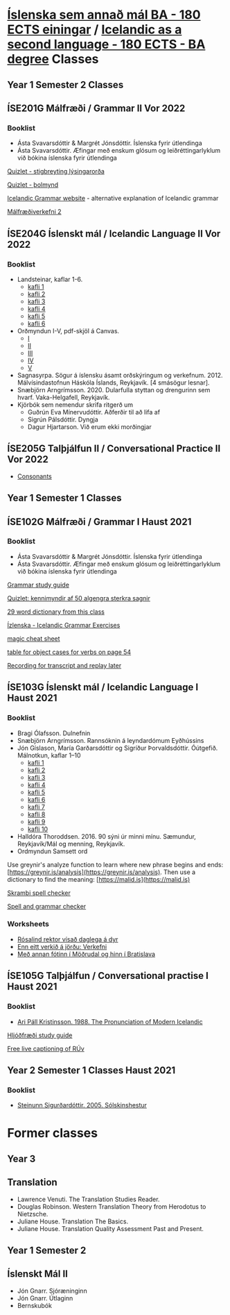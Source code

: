 # [Íslenska sem annað mál BA - 180 ECTS einingar](https://www.hi.is/islenska_sem_annad_mal) / [Icelandic as a second language - 180 ECTS - BA degree](https://english.hi.is/icelandic_as_a_second_language_ba) Classes

## Year 1 Semester 2 Classes

## ÍSE201G Málfræði / Grammar II Vor 2022

### Booklist
* Ásta Svavarsdóttir & Margrét Jónsdóttir. Íslenska fyrir útlendinga
* Ásta Svavarsdóttir. Æfingar með enskum glósum og leiðréttingarlyklum við bókina íslenska fyrir útlendinga

[Quizlet - stigbreyting lýsingarorða](https://quizlet.com/664306889/stigbreyting-lysingarorda-flash-cards/)

[Quizlet - þolmynd](https://quizlet.com/691113988/tholmynd-flash-cards/?x=1jqt)

[Icelandic Grammar website](https://icelandicgrammar.com/docs) - alternative explanation of Icelandic grammar


[Málfræðiverkefni 2](malfraedi/malfraediverkefni_2.html)

## ÍSE204G Íslenskt mál / Icelandic Language II Vor 2022

### Booklist
* Landsteinar, kaflar 1-6.
    * [kafli 1](islensktmal/landsteinar/landsteinar_1_kafli.pdf)
    * [kafli 2](islensktmal/landsteinar/landsteinar_2_kafli_vestfirdir.pdf)
    * [kafli 3](islensktmal/landsteinar/landsteinar_3_kafli_nordurland.pdf)
    * [kafli 4](islensktmal/landsteinar/landsteinar_4_kafli_austurland.pdf)
    * [kafli 5](islensktmal/landsteinar/landsteinar_5_kafli_sudurland.pdf)
    * [kafli 6](islensktmal/landsteinar/landsteinar_6_kafli_reykjavik_og_nagrenni.pdf)
* Orðmyndun I-V, pdf-skjöl á Canvas.
    * [I](islensktmal/ordmyndun/Ordmyndun_I.pdf)
    * [II](islensktmal/ordmyndun/Ordmyndun_II.pdf)
    * [III](islensktmal/ordmyndun/Ordmyndun_III.pdf)
    * [IV](islensktmal/ordmyndun/Ordmyndun_IV.pdf)
    * [V](islensktmal/ordmyndun/Ordmyndun_V.pdf)
* Sagnasyrpa. Sögur á íslensku ásamt orðskýringum og verkefnum. 2012. Málvísindastofnun Háskóla Íslands, Reykjavík. [4 smásögur lesnar].
* Snæbjörn Arngrímsson. 2020. Dularfulla styttan og drengurinn sem hvarf. Vaka-Helgafell, Reykjavík.
* Kjörbók sem nemendur skrifa ritgerð um
    * Guðrún Eva Mínervudóttir. Aðferðir til að lifa af
    * Sigrún Pálsdóttir. Dyngja
    * Dagur Hjartarson. Við erum ekki morðingjar

## ÍSE205G Talþjálfun II / Conversational Practice II Vor 2022

* [Consonants](hljodfraedi/is/samhljodar.html)

## Year 1 Semester 1 Classes

## ÍSE102G Málfræði / Grammar I Haust 2021

### Booklist

* Ásta Svavarsdóttir & Margrét Jónsdóttir. Íslenska fyrir útlendinga
* Ásta Svavarsdóttir. Æfingar með enskum glósum og leiðréttingarlyklum við bókina íslenska fyrir útlendinga

[Grammar study guide](https://docs.google.com/document/d/1oI0dMGMCgmEpPrMQkYrpfxxNyEC_c9oN477jSUYgskc/edit#heading=h.9c3oddkoi70g)

[Quizlet: kennimyndir af 50 algengra sterkra sagnir](https://quizlet.com/638153068/kennimyndir-50-algengra-sterkra-sagna-flash-cards/)

[29 word dictionary from this class](https://projects.judyyfong.xyz/dictionary/hi_mf1.html)

[Ízlenska - Icelandic Grammar Exercises](https://islenzka.is/aefingar/)

[magic cheat sheet](https://www.alarichall.org.uk/teaching/Alaric's%20modern_icelandic_magic_sheet.pdf)

[table for object cases for verbs on page 54](http://tungumalatorg.is/ifu/files/2011/08/Litli-m%C3%A1lfr%C3%A6%C3%B0ingurinn-%C3%AD-heild1.pdf)

[Recording for transcript and replay later](https://tal.tiro.is)

## ÍSE103G Íslenskt mál / Icelandic Language I Haust 2021
### Booklist
* Bragi Ólafsson. Dulnefnin
* Snæbjörn Arngrímsson. Rannsóknin á leyndardómum Eyðhússins
* Jón Gíslason, María Garðarsdóttir og Sigríður Þorvaldsdóttir. Óútgefið. Málnotkun, kaflar 1–10
    * [kafli 1](islensktmal/malnotkun/malnotkun_001kafli.pdf)
    * [kafli 2](islensktmal/malnotkun/malnotkun_002kafli.pdf)
    * [kafli 3](islensktmal/malnotkun/malnotkun_003kafli.pdf)
    * [kafli 4](islensktmal/malnotkun/malnotkun_004kafli.pdf)
    * [kafli 5](islensktmal/malnotkun/malnotkun_005kafli.pdf)
    * [kafli 6](islensktmal/malnotkun/malnotkun_006kafli_2020.pdf)
    * [kafli 7](islensktmal/malnotkun/malnotkun_007kafli_2020.pdf)
    * [kafli 8](islensktmal/malnotkun/malnotkun_008kafli_2020.pdf)
    * [kafli 9](islensktmal/malnotkun/malnotkun_009kafli_2020.pdf)
    * [kafli 10](islensktmal/malnotkun/malnotkun_010kafli_2020.pdf)
* Halldóra Thoroddsen. 2016. 90 sýni úr minni mínu. Sæmundur, Reykjavík/Mál og menning, Reykjavík.
* Ordmyndun Samsett ord

Use greynir's analyze function to learn where new phrase begins and ends: [https://greynir.is/analysis](https://greynir.is/analysis). Then use a dictionary to find the meaning: [https://malid.is](https://malid.is)

[Skrambi spell checker](https://skrambi.arnastofnun.is)

[Spell and grammar checker](https://yfirlestur.is/)

### Worksheets

* [Rósalind rektor vísað daglega á dyr](islensktmal/rosalind_rektor_visad_daglega_a_dyr.md)
* [Enn eitt verkið á jörðu: Verkefni](islensktmal/enn_eitt_verkid_a_jordu_spurningar.md)
* [Með annan fótinn í Möðrudal og hinn í Bratislava](islensktmal/med_annan_fotinn_verkefni_og_svor_hopur_d.md)

## ÍSE105G Talþjálfun / Conversational practise I Haust 2021
### Booklist
* [Ari Páll Kristinsson. 1988. The Pronunciation of Modern Icelandic](https://ritaskra.arnastofnun.is/media/skraning_pdf/Ari_P%C3%A1ll_Kristinsson___1988__The_Pronunciation_of_Modern_Icelandic___3rd_ed.pdf)

[Hljóðfræði study guide](https://docs.google.com/spreadsheets/d/1z0ZlYVDBuUbX9kWccWb_EH95WSNYB4mJuqu6qFaXEBg/edit#gid=0)

[Free live captioning of RÚv](https://tiro.is)

## Year 2 Semester 1 Classes Haust 2021

### Booklist
* [Steinunn Sigurðardóttir. 2005. Sólskinshestur](https://www.forlagid.is/vara/solskinshestur/)

# Former classes

## Year 3

## Translation

* Lawrence Venuti. The Translation Studies Reader.
* Douglas Robinson. Western Translation Theory from Herodotus to Nietzsche.
* Juliane House. Translation The Basics.
* Juliane House. Translation Quality Assessment Past and Present.

## Year 1 Semester 2

## Íslenskt Mál II

* Jón Gnarr. Sjóræninginn
* Jón Gnarr. Útlaginn
* Bernskubók
